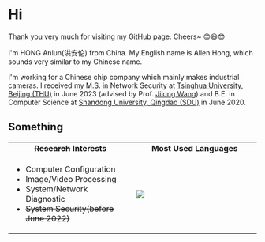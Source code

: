 # Hi

Thank you very much for visiting my GitHub page. Cheers~ 😊😆😎

I'm HONG Anlun(洪安伦) from China. My English name is Allen Hong, which sounds very similar to my Chinese name. 

I'm working for a Chinese chip company which mainly makes industrial cameras. 
I received my M.S. in Network Security at [Tsinghua University, Beijing (THU)](https://www.tsinghua.edu.cn/) in June 2023 (advised by Prof. [Jilong Wang](https://www.insc.tsinghua.edu.cn/info/1157/2449.htm)) and B.E. in Computer Science at [Shandong University, Qingdao (SDU)](https://www.sdu.edu.cn/) in June 2020.

<!--
**masterAllen/masterAllen** is a ✨ _special_ ✨ repository because its `README.md` (this file) appears on your GitHub profile.

Here are some ideas to get you started:

- 🔭 I’m currently working on ...
- 🌱 I’m currently learning ...
- 👯 I’m looking to collaborate on ...
- 🤔 I’m looking for help with ...
- 💬 Ask me about ...
- 📫 How to reach me: ...
- 😄 Pronouns: ...
- ⚡ Fun fact: ...
-->

## Something

<table>
  <tr align="center">
    <td> <b><del>Research</del> Interests</b> </td>
    <td> <b>Most Used Languages</b> </td>
  </tr>
  <tr>
    <td width="50%">
      <ul>
      <li>Computer Configuration</li>
      <li>Image/Video Processing</li>
      <li>System/Network Diagnostic</li>
      <li><del>System Security(before June 2022)</del></li>
      </ul>
    </td>
   <td> <img src="https://github-readme-stats.vercel.app/api/top-langs/?username=masterAllen&hide_title=true"/> </td>
  </tr>
</table>

